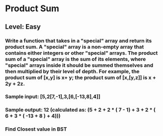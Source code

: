 # Product Sum

## Level: Easy

### Write a function that takes in a "special" array and return its product sum. A "special" array is a non-empty array that contains either integers or other "special" arrays. The product sum of a "special" array is the sum of its elements, where "special" arrays inside it should be summed themselves and then multiplied by their level of depth. For example, the product sum of [x,y] is x+ y; the product sum of [x,[y,z]] is x + 2y + 2z.

### Sample input: [5,2[7,-1],3,[6,[-13,8],4]]
### Sample output: 12 (calculated as: (5 + 2 + 2 * ( 7 - 1) + 3 + 2 * ( 6 + 3 * ( -13 + 8 ) + 4)))


### Find Closest value in BST 